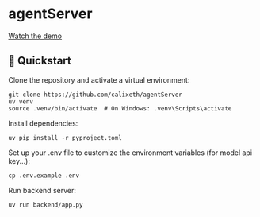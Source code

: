 # agentServer

[Watch the demo](https://deepweb3.s3.ap-southeast-2.amazonaws.com/5b9ec5ae407468574c9eef109f7b540c.mp4)


## 🚀 Quickstart

Clone the repository and activate a virtual environment:

```shell
git clone https://github.com/calixeth/agentServer
uv venv
source .venv/bin/activate  # On Windows: .venv\Scripts\activate
```

Install dependencies:

```shell
uv pip install -r pyproject.toml
```

Set up your .env file to customize the environment variables (for model api key...):

```shell
cp .env.example .env
```

Run backend server:

```shell
uv run backend/app.py
```

